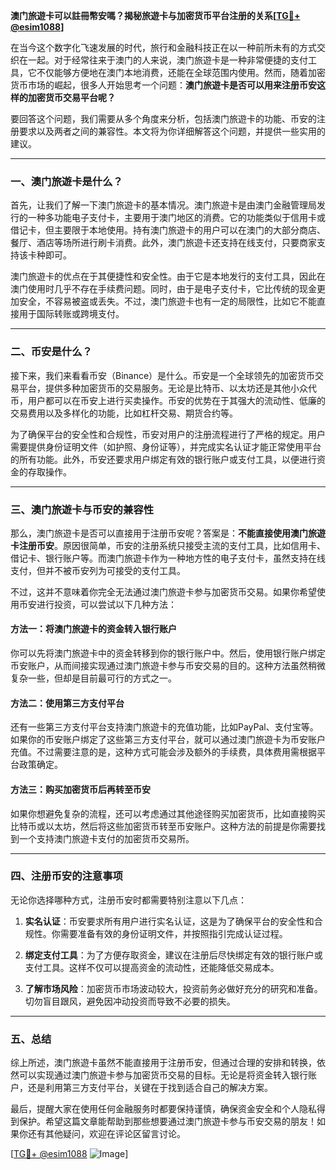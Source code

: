 **澳门旅遊卡可以註冊幣安嗎？揭秘旅遊卡与加密货币平台注册的关系[[TG💪+ @esim1088](https://t.me/s/esim1088)]**

在当今这个数字化飞速发展的时代，旅行和金融科技正在以一种前所未有的方式交织在一起。对于经常往来于澳门的人来说，澳门旅遊卡是一种非常便捷的支付工具，它不仅能够方便地在澳门本地消费，还能在全球范围内使用。然而，随着加密货币市场的崛起，很多人开始思考一个问题：**澳门旅遊卡是否可以用来注册币安这样的加密货币交易平台呢？**

要回答这个问题，我们需要从多个角度来分析，包括澳门旅遊卡的功能、币安的注册要求以及两者之间的兼容性。本文将为你详细解答这个问题，并提供一些实用的建议。

---

### 一、澳门旅遊卡是什么？

首先，让我们了解一下澳门旅遊卡的基本情况。澳门旅遊卡是由澳门金融管理局发行的一种多功能电子支付卡，主要用于澳门地区的消费。它的功能类似于信用卡或借记卡，但主要限于本地使用。持有澳门旅遊卡的用户可以在澳门的大部分商店、餐厅、酒店等场所进行刷卡消费。此外，澳门旅遊卡还支持在线支付，只要商家支持该卡种即可。

澳门旅遊卡的优点在于其便捷性和安全性。由于它是本地发行的支付工具，因此在澳门使用时几乎不存在手续费问题。同时，由于是电子支付卡，它比传统的现金更加安全，不容易被盗或丢失。不过，澳门旅遊卡也有一定的局限性，比如它不能直接用于国际转账或跨境支付。

---

### 二、币安是什么？

接下来，我们来看看币安（Binance）是什么。币安是一个全球领先的加密货币交易平台，提供多种加密货币的交易服务。无论是比特币、以太坊还是其他小众代币，用户都可以在币安上进行买卖操作。币安的优势在于其强大的流动性、低廉的交易费用以及多样化的功能，比如杠杆交易、期货合约等。

为了确保平台的安全性和合规性，币安对用户的注册流程进行了严格的规定。用户需要提供身份证明文件（如护照、身份证等），并完成实名认证才能正常使用平台的所有功能。此外，币安还要求用户绑定有效的银行账户或支付工具，以便进行资金的存取操作。

---

### 三、澳门旅遊卡与币安的兼容性

那么，澳门旅遊卡是否可以直接用于注册币安呢？答案是：**不能直接使用澳门旅遊卡注册币安**。原因很简单，币安的注册系统只接受主流的支付工具，比如信用卡、借记卡、银行账户等。而澳门旅遊卡作为一种地方性的电子支付卡，虽然支持在线支付，但并不被币安列为可接受的支付工具。

不过，这并不意味着你完全无法通过澳门旅遊卡参与加密货币交易。如果你希望使用币安进行投资，可以尝试以下几种方法：

#### 方法一：将澳门旅遊卡的资金转入银行账户

你可以先将澳门旅遊卡中的资金转移到你的银行账户中。然后，使用银行账户绑定币安账户，从而间接实现通过澳门旅遊卡参与币安交易的目的。这种方法虽然稍微复杂一些，但却是目前最可行的方式之一。

#### 方法二：使用第三方支付平台

还有一些第三方支付平台支持澳门旅遊卡的充值功能，比如PayPal、支付宝等。如果你的币安账户绑定了这些第三方支付平台，就可以通过澳门旅遊卡为币安账户充值。不过需要注意的是，这种方式可能会涉及额外的手续费，具体费用需根据平台政策确定。

#### 方法三：购买加密货币后再转至币安

如果你想避免复杂的流程，还可以考虑通过其他途径购买加密货币，比如直接购买比特币或以太坊，然后将这些加密货币转至币安账户。这种方法的前提是你需要找到一个支持澳门旅遊卡支付的加密货币交易所。

---

### 四、注册币安的注意事项

无论你选择哪种方式，注册币安时都需要特别注意以下几点：

1. **实名认证**：币安要求所有用户进行实名认证，这是为了确保平台的安全性和合规性。你需要准备有效的身份证明文件，并按照指引完成认证过程。
   
2. **绑定支付工具**：为了方便存取资金，建议在注册后尽快绑定有效的银行账户或支付工具。这样不仅可以提高资金的流动性，还能降低交易成本。

3. **了解市场风险**：加密货币市场波动较大，投资前务必做好充分的研究和准备。切勿盲目跟风，避免因冲动投资而导致不必要的损失。

---

### 五、总结

综上所述，澳门旅遊卡虽然不能直接用于注册币安，但通过合理的安排和转换，依然可以实现通过澳门旅遊卡参与加密货币交易的目标。无论是将资金转入银行账户，还是利用第三方支付平台，关键在于找到适合自己的解决方案。

最后，提醒大家在使用任何金融服务时都要保持谨慎，确保资金安全和个人隐私得到保护。希望这篇文章能帮助到那些想要通过澳门旅遊卡参与币安交易的朋友！如果你还有其他疑问，欢迎在评论区留言讨论。

[[TG💪+ @esim1088](https://t.me/s/esim1088) ![Image](https://i.postimg.cc/4NQfJmqS/Snipaste-2025-05-13-00-14-12.png)]
